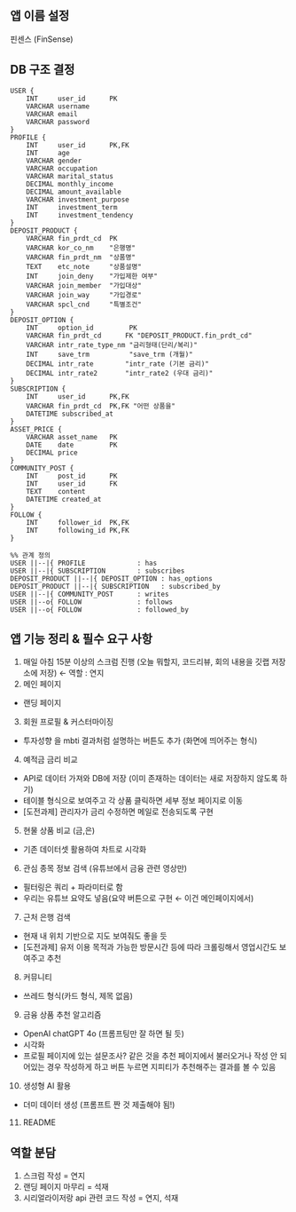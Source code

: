 ## 앱 이름 설정
핀센스 (FinSense)

## DB 구조 결정
    USER {
        INT     user_id      PK
        VARCHAR username
        VARCHAR email
        VARCHAR password
    }
    PROFILE {
        INT     user_id      PK,FK
        INT     age
        VARCHAR gender
        VARCHAR occupation
        VARCHAR marital_status
        DECIMAL monthly_income
        DECIMAL amount_available
        VARCHAR investment_purpose
        INT     investment_term
        INT     investment_tendency
    }
    DEPOSIT_PRODUCT {
        VARCHAR fin_prdt_cd  PK
        VARCHAR kor_co_nm    "은행명"
        VARCHAR fin_prdt_nm  "상품명"
        TEXT    etc_note     "상품설명"
        INT     join_deny    "가입제한 여부"
        VARCHAR join_member  "가입대상"
        VARCHAR join_way     "가입경로"
        VARCHAR spcl_cnd     "특별조건"
    }
    DEPOSIT_OPTION {
        INT     option_id         PK
        VARCHAR fin_prdt_cd      FK "DEPOSIT_PRODUCT.fin_prdt_cd"
        VARCHAR intr_rate_type_nm "금리형태(단리/복리)"
        INT     save_trm          "save_trm (개월)"
        DECIMAL intr_rate        "intr_rate (기본 금리)"
        DECIMAL intr_rate2       "intr_rate2 (우대 금리)"
    }
    SUBSCRIPTION {
        INT     user_id      PK,FK
        VARCHAR fin_prdt_cd  PK,FK "어떤 상품을"
        DATETIME subscribed_at
    }
    ASSET_PRICE {
        VARCHAR asset_name   PK
        DATE    date         PK
        DECIMAL price
    }
    COMMUNITY_POST {
        INT     post_id      PK
        INT     user_id      FK
        TEXT    content
        DATETIME created_at
    }
    FOLLOW {
        INT     follower_id  PK,FK
        INT     following_id PK,FK
    }

    %% 관계 정의
    USER ||--|{ PROFILE             : has
    USER ||--|{ SUBSCRIPTION        : subscribes
    DEPOSIT_PRODUCT ||--|{ DEPOSIT_OPTION : has_options
    DEPOSIT_PRODUCT ||--|{ SUBSCRIPTION   : subscribed_by
    USER ||--|{ COMMUNITY_POST      : writes
    USER ||--o{ FOLLOW              : follows
    USER ||--o{ FOLLOW              : followed_by


## 앱 기능 정리 & 필수 요구 사항

1. 매일 아침 15분 이상의 스크럼 진행 (오늘 뭐할지, 코드리뷰, 회의 내용을 깃랩 저장소에 저장) ← 역할 : 연지 
2. 메인 페이지
- 랜딩 페이지
3. 회원 프로필 & 커스터마이징 
- 투자성향 을 mbti 결과처럼 설명하는 버튼도 추가 (화면에 띄어주는 형식)
4. 예적금 금리 비교
- API로 데이터 가져와 DB에 저장 (이미 존재하는 데이터는 새로 저장하지 않도록 하기)
- 테이블 형식으로 보여주고 각 상품 클릭하면 세부 정보 페이지로 이동
- [도전과제] 관리자가 금리 수정하면 메일로 전송되도록 구현
5. 현물 상품 비교 (금,은)
- 기존 데이터셋 활용하여 차트로 시각화
6. 관심 종목 정보 검색 (유튜브에서 금융 관련 영상만)
- 필터링은 쿼리 + 파라미터로 함
- 우리는 유튜브 요약도 넣음(요약 버튼으로 구현 ← 이건 메인페이지에서)
7. 근처 은행 검색
- 현재 내 위치 기반으로 지도 보여줘도 좋을 듯
- [도전과제] 유저 이용 목적과 가능한 방문시간 등에 따라 크롤링해서 영업시간도 보여주고 추천
8. 커뮤니티
- 쓰레드 형식(카드 형식, 제목 없음)
9. 금융 상품 추천 알고리즘
- OpenAI chatGPT 4o (프롬프팅만 잘 하면 될 듯)
- 시각화
- 프로필 페이지에 있는 설문조사? 같은 것을 추천 페이지에서 불러오거나 작성 안 되어있는 경우 작성하게 하고 버튼 누르면 지피티가 추천해주는 결과를 볼 수 있음
10. 생성형 AI 활용
- 더미 데이터 생성 (프롬프트 짠 것 제출해야 됨!)
11. README

## 역할 분담
1. 스크럼 작성 = 연지
2. 랜딩 페이지 마무리 = 석재
3. 시리얼라이저랑 api 관련 코드 작성 = 연지, 석재

 